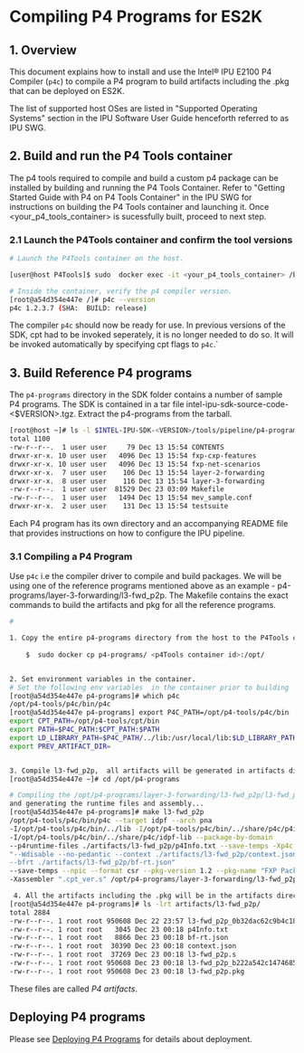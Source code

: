 # Compiling P4 Programs for ES2K

## 1. Overview

This document explains how to install and use the Intel&reg; IPU E2100 P4 Compiler
(`p4c`) to compile a P4 program to build artifacts including the .pkg that can be 
deployed on ES2K. 

The list of supported host OSes are listed in "Supported Operating Systems" 
section in the  IPU Software User Guide henceforth referred to as IPU SWG.


## 2. Build and run the P4 Tools container

The p4 tools required to compile and build a custom p4 package
can be installed by building and running the P4 Tools Container. 
Refer to "Getting Started Guide with P4 on P4 Tools Container" in the
IPU SWG for instructions on building the P4 Tools container and launching it.
Once <your_p4_tools_container> is sucessfully built, proceed to next step.

### 2.1 Launch the P4Tools container and confirm the tool versions

```bash
# Launch the P4Tools container on the host.

[user@host P4Tools]$ sudo  docker exec -it <your_p4_tools_container> /bin/bash

# Inside the container, verify the p4 compiler version.
[root@a54d354e447e /]# p4c --version
p4c 1.2.3.7 (SHA:  BUILD: release)

```

The compiler `p4c` should now be ready for use. In previous versions of the
SDK, cpt had to be invoked seperately, it is no longer needed to do so.
 It will be invoked automatically by specifying cpt flags to `p4c`.`


## 3. Build Reference P4 programs

The `p4-programs` directory in the SDK folder contains a number of sample P4
programs. The SDK is contained in a tar file 
intel-ipu-sdk-source-code-<$VERSION>.tgz. Extract the p4-programs from the
tarball.

```bash
[root@host ~]# ls -l $INTEL-IPU-SDK-<VERSION>/tools/pipeline/p4-programs
total 1100
-rw-r--r--.  1 user user     79 Dec 13 15:54 CONTENTS
drwxr-xr-x. 10 user user   4096 Dec 13 15:54 fxp-cxp-features
drwxr-xr-x. 10 user user   4096 Dec 13 15:54 fxp-net-scenarios
drwxr-xr-x.  7 user user    106 Dec 13 15:54 layer-2-forwarding
drwxr-xr-x.  8 user user    116 Dec 13 15:54 layer-3-forwarding
-rw-r--r--.  1 user user  81529 Dec 23 03:09 Makefile
-rw-r--r--.  1 user user   1494 Dec 13 15:54 mev_sample.conf
drwxr-xr-x.  2 user user    131 Dec 13 15:54 testsuite

```

Each P4 program has its own directory and an accompanying README file that
provides instructions on how to configure the IPU pipeline.

### 3.1 Compiling a P4 Program

Use `p4c` i.e the compiler driver to compile and build packages. 
We will be using one of the reference programs mentioned above as an 
example - p4-programs/layer-3-forwarding/l3-fwd_p2p. 
The Makefile contains the exact commands to build the artifacts and pkg for all the reference programs.

```bash
# 

1. Copy the entire p4-programs directory from the host to the P4Tools container
    
    $  sudo docker cp p4-programs/ <p4Tools container id>:/opt/


2. Set environment variables in the container.
# Set the following env variables  in the container prior to building
[root@a54d354e447e p4-programs]# which p4c
/opt/p4-tools/p4c/bin/p4c
[root@a54d354e447e p4-programs] export P4C_PATH=/opt/p4-tools/p4c/bin
export CPT_PATH=/opt/p4-tools/cpt/bin
export PATH=$P4C_PATH:$CPT_PATH:$PATH
export LD_LIBRARY_PATH=$P4C_PATH/../lib:/usr/local/lib:$LD_LIBRARY_PATH
export PREV_ARTIFACT_DIR=


3. Compile l3-fwd_p2p,  all artifacts will be generated in artifacts directory.
[root@a54d354e447e ~]# cd /opt/p4-programs

# Compiling the /opt/p4-programs/layer-3-forwarding/l3-fwd_p2p/l3-fwd_p2p.p4
and generating the runtime files and assembly...
[root@a54d354e447e p4-programs]# make l3-fwd_p2p
/opt/p4-tools/p4c/bin/p4c --target idpf --arch pna 
-I/opt/p4-tools/p4c/bin/../lib -I/opt/p4-tools/p4c/bin/../share/p4c/p4include 
-I/opt/p4-tools/p4c/bin/../share/p4c/idpf-lib --package-by-domain
--p4runtime-files ./artifacts/l3-fwd_p2p/p4Info.txt --save-temps -Xp4c 
"--Wdisable --no-pedantic --context ./artifacts/l3-fwd_p2p/context.json 
--bfrt ./artifacts/l3-fwd_p2p/bf-rt.json" 
--save-temps --npic --format csr --pkg-version 1.2 --pkg-name "FXP Package" 
-Xassembler ".cpt_ver.s" /opt/p4-programs/layer-3-forwarding/l3-fwd_p2p/l3-fwd_p2p.p4  -o artifacts/l3-fwd_p2p

 4. All the artifacts including the .pkg will be in the artifacts directory.
[root@a54d354e447e p4-programs]# ls -lrt artifacts/l3-fwd_p2p/
total 2884
-rw-r--r--. 1 root root 950608 Dec 22 23:57 l3-fwd_p2p_0b32dac62c9b4c18b3213e04a6bb8c5b.pkgo
-rw-r--r--. 1 root root   3045 Dec 23 00:18 p4Info.txt
-rw-r--r--. 1 root root   8866 Dec 23 00:18 bf-rt.json
-rw-r--r--. 1 root root  30390 Dec 23 00:18 context.json
-rw-r--r--. 1 root root  37269 Dec 23 00:18 l3-fwd_p2p.s
-rw-r--r--. 1 root root 950608 Dec 23 00:18 l3-fwd_p2p_b222a542c1474685bd70a36994d16101.pkgo
-rw-r--r--. 1 root root 950608 Dec 23 00:18 l3-fwd_p2p.pkg 

```
These files are called _P4 artifacts_.


## Deploying P4 programs
Please see [Deploying P4 Programs](deploying-p4-programs.md)
for details about deployment.
